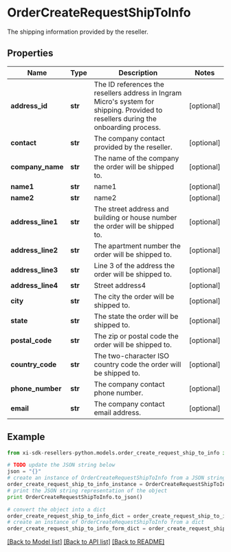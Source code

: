 # OrderCreateRequestShipToInfo

The shipping information provided by the reseller.

## Properties

Name | Type | Description | Notes
------------ | ------------- | ------------- | -------------
**address_id** | **str** | The ID references the resellers address in Ingram Micro&#39;s system for shipping. Provided to resellers during the onboarding process. | [optional] 
**contact** | **str** | The company contact provided by the reseller. | [optional] 
**company_name** | **str** | The name of the company the order will be shipped to. | [optional] 
**name1** | **str** | name1 | [optional] 
**name2** | **str** | name2 | [optional] 
**address_line1** | **str** | The street address and building or house number the order will be shipped to. | [optional] 
**address_line2** | **str** | The apartment number the order will be shipped to. | [optional] 
**address_line3** | **str** | Line 3 of the address the order will be shipped to. | [optional] 
**address_line4** | **str** | Street address4 | [optional] 
**city** | **str** | The city the order will be shipped to. | [optional] 
**state** | **str** | The state the order will be shipped to. | [optional] 
**postal_code** | **str** | The zip or postal code the order will be shipped to. | [optional] 
**country_code** | **str** | The two-character ISO country code the order will be shipped to. | [optional] 
**phone_number** | **str** | The company contact phone number. | [optional] 
**email** | **str** | The company contact email address. | [optional] 

## Example

```python
from xi-sdk-resellers-python.models.order_create_request_ship_to_info import OrderCreateRequestShipToInfo

# TODO update the JSON string below
json = "{}"
# create an instance of OrderCreateRequestShipToInfo from a JSON string
order_create_request_ship_to_info_instance = OrderCreateRequestShipToInfo.from_json(json)
# print the JSON string representation of the object
print OrderCreateRequestShipToInfo.to_json()

# convert the object into a dict
order_create_request_ship_to_info_dict = order_create_request_ship_to_info_instance.to_dict()
# create an instance of OrderCreateRequestShipToInfo from a dict
order_create_request_ship_to_info_form_dict = order_create_request_ship_to_info.from_dict(order_create_request_ship_to_info_dict)
```
[[Back to Model list]](../README.md#documentation-for-models) [[Back to API list]](../README.md#documentation-for-api-endpoints) [[Back to README]](../README.md)


